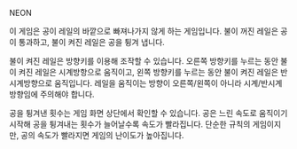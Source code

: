 NEON

 이 게임은 공이 레일의 바깥으로 빠져나가지 않게 하는 게임입니다. 불이 꺼진 레일은 공이 통과하고, 불이 켜진 레일은 공을 튕겨 냅니다.

 불이 켜진 레일은 방향키를 이용해 조작할 수 있습니다. 오른쪽 방향키를 누르는 동안 불이 켜진 레일은 시계방항으로 움직이고, 왼쪽 방향키를 누르는 동안 불이 켜진 레일은 반시계방향으로 움직입니다. 레일을 움직이는 방향이 오른쪽/왼쪽이 아니라 시계/반시계 방향임에 주의해야 합니다. 

 공을 튕겨낸 횟수는 게임 화면 상단에서 확인할 수 있습니다. 공은 느린 속도로 움직이기 시작해 공을 튕겨내는 횟수가 늘어날수록 속도가 빨라집니다. 단순한 규칙의 게임이지만, 공의 속도가 빨라지면 게임의 난이도가 높아집니다.
